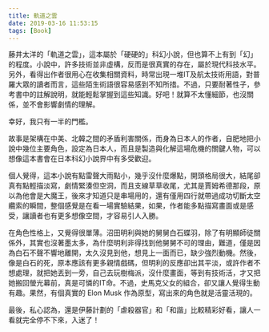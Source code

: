 ```yaml
---
title: 軌道之雲
date: 2019-03-16 11:53:15
tags: [Book]
---
```

藤井太洋的「軌道之雲」，這本屬於「硬硬的」科幻小說，但也算不上有到「幻」的程度。小說中，許多技術並非虛構，反而是很真實的存在，屬於現代科技水平。另外，看得出作者很用心在收集相關資料，時常出現一堆IT及航太技術用語，對普羅大眾的讀者而言，這些陌生術語很容易感到不知所措。不過，只要耐著性子，參考書中的註解說明，就能輕鬆掌握到這些知識。好吧！就算不太懂細節，也沒關係，並不會影響劇情的理解。

幸好，我只有一半的門檻。
<!-- more -->

故事是架構在中美、北韓之間的矛盾利害關係，而身為日本人的作者，自肥地把小說中幾位主要角色，設定為日本人，而且是製造與化解這場危機的關鍵人物，可以想像這本書會在日本科幻小說界中有多受歡迎。

個人覺得，這本小說有點雷聲大雨點小，幾乎沒什麼爆點，開頭格局很大，結尾卻真有點輕描淡寫，劇情緊湊但空洞，而且支線草草收尾，尤其是賈姆希德那段，原以為他會是大魔王，後來才知道只是串場用的，還有僅用四行就帶過成功切斷太空纜索的瞬間，整個感覺是在看一場實驗結果，如果，作者能多點描寫畫面或是感受，讓讀者也有更多想像空間，才容易引人入勝。

在角色性格上，又覺得很單薄。沼田明利與她的舅舅白石蝶羽，除了有明顯師徒關係外，其實也沒著墨太多，為什麼明利非得找到他舅舅不可的理由，難道，僅是因為白石不聲不響地離開，太久沒見到他，想見上一面而已，缺少強烈動機。然後，像是白石的死，原本應該有更多親情戲碼，但明利的反應卻出其平淡，或許作者不想處理，就把她丟到一旁，自己去玩樹梅派，沒什麼畫面，等到有技術活，才又把她搬回螢光幕前，真是可憐的IT命。不過，史馬克父女的組合，卻又讓人覺得生動有趣。果然，有個真實的 Elon Musk 作為原型，寫出來的角色就是活靈活現的。

最後，私心認為，還是伊藤計劃的「虐殺器官」和「和諧」比較精彩好看，讓人一看就完全停不下來，入迷了！
